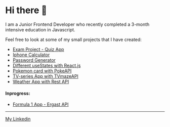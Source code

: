 # Hi there 👋
I am a Junior Frontend Developer who recently completed a 3-month intensive education in Javascript.

Feel free to look at some of my small projects that I have created:
* [Exam Project - Quiz App](https://dailyquizine.vercel.app)
* [Iphone Calculator](https://calculator-flax-theta.vercel.app)
* [Password Generator](https://password-generator-nu-eight.vercel.app)
* [Different useStates with React.js](https://react-states-alpha.vercel.app/)
* [Pokemon card with PokeAPI](https://pokemon-api-dm8s.vercel.app)
* [TV-series App with TVmazeAPI](https://tvseries-api.netlify.app)
* [Weather App with Rest API](https://weather-api-lindetti.vercel.app)

#### Inprogress:
* [Formula 1 App - Ergast API](https://github.com/Lindetti/formula1)

*** 
[My Linkedin](https://www.linkedin.com/in/alexander-lind-2b2934199)
